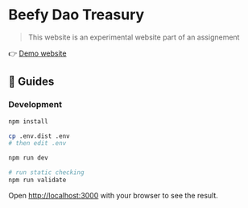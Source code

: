 # Beefy Dao Treasury

> This website is an experimental website part of an assignement

👉 [Demo website](https://treasury.san.cx/)

## 📖 Guides

### Development

```bash
npm install

cp .env.dist .env
# then edit .env

npm run dev

# run static checking
npm run validate
```

Open [http://localhost:3000](http://localhost:3000) with your browser to see the result.
